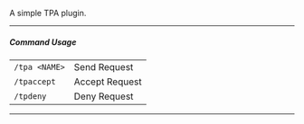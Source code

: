 A simple TPA plugin.

---

##### Command Usage

|||
| ------------- | --------------- |
| `/tpa <NAME>` | Send Request    |
| `/tpaccept`   | Accept Request  |
| `/tpdeny`     | Deny Request    |

---
